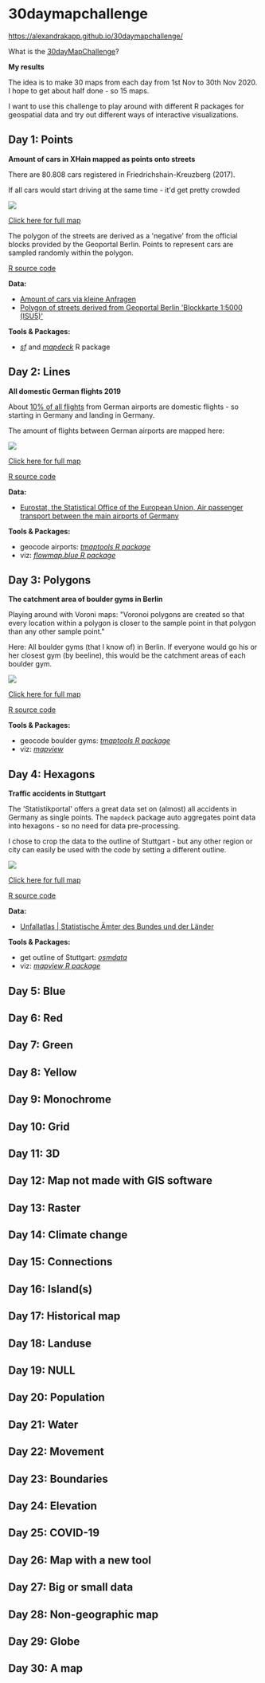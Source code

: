 # 30daymapchallenge

https://alexandrakapp.github.io/30daymapchallenge/


What is the [30dayMapChallenge](https://github.com/tjukanovt/30DayMapChallenge)?

**My results**

The idea is to make 30 maps from each day from 1st Nov to 30th Nov 2020. I hope to get about half done - so 15 maps.

I want to use this challenge to play around with different R packages for geospatial data and try out different ways of interactive visualizations.

## Day 1: Points

**Amount of cars in XHain mapped as points onto streets**

There are 80.808 cars registered in Friedrichshain-Kreuzberg (2017). 

If all cars would start driving at the same time - it'd get pretty crowded

<a href= https://alexandrakapp.github.io/30daymapchallenge/html/day1.html>![](img/day1.png)</a>

[Click here for full map](https://alexandrakapp.github.io/30daymapchallenge/html/day1.html)

The polygon of the streets are derived as a 'negative' from the official blocks provided by the Geoportal Berlin. Points to represent cars are sampled randomly within the polygon.

[R source code](https://github.com/AlexandraKapp/30daymapchallenge/blob/main/R/day1.R)

**Data:**

- [Amount of cars via kleine Anfragen](https://s3.kleine-anfragen.de/ka-prod/be/18/20848.pdf)
- [Polygon of streets derived from Geoportal Berlin 'Blockkarte 1:5000 (ISU5)'](https://fbinter.stadt-berlin.de/fb/index.jsp?loginkey=zoomStart&mapId=ISU5@senstadt&bbox=387452,5818178,395140,5822472)

**Tools & Packages:**

- [*sf*](https://r-spatial.github.io/sf/) and [*mapdeck*](https://github.com/SymbolixAU/mapdeck) R package

## Day 2: Lines

**All domestic German flights 2019**

About [10% of all flights](https://www.dfs.de/dfs_homepage/en/Press/Publications/Mobility_Report_2017.pdf) from German airports are domestic flights - so starting in Germany and landing in Germany.

The amount of flights between German airports are mapped here:

<a href= https://alexandrakapp.github.io/30daymapchallenge/html/day2.html>![](img/day2.gif)</a>

[Click here for full map](https://alexandrakapp.github.io/30daymapchallenge/html/day2.html)

[R source code](https://github.com/AlexandraKapp/30daymapchallenge/blob/main/R/day2.R)

**Data:**

- [Eurostat, the Statistical Office of the European Union, Air passenger transport between the main airports of Germany](https://appsso.eurostat.ec.europa.eu/nui/show.do?dataset=avia_par_de&lang=en)

**Tools & Packages:**

- geocode airports: [*tmaptools R package*](https://github.com/mtennekes/tmaptools)
- viz: [*flowmap.blue R package*](https://github.com/FlowmapBlue/flowmapblue.R)


## Day 3: Polygons

**The catchment area of boulder gyms in Berlin**

Playing around with Voroni maps: 
"Voronoi polygons are created so that every location within a polygon is closer to the sample point in that polygon than any other sample point."

Here: All boulder gyms (that I know of) in Berlin. If everyone would go his or her closest gym (by beeline), this would be the catchment areas of each boulder gym.

<a href= https://alexandrakapp.github.io/30daymapchallenge/html/day3.html>![](img/day3.png)</a>

[Click here for full map](https://alexandrakapp.github.io/30daymapchallenge/html/day3.html)

[R source code](https://github.com/AlexandraKapp/30daymapchallenge/blob/main/R/day3.R)


**Tools & Packages:**

- geocode boulder gyms: [*tmaptools R package*](https://github.com/mtennekes/tmaptools)
- viz: [*mapview*](https://github.com/r-spatial/mapview)

## Day 4: Hexagons

**Traffic accidents in Stuttgart**

The 'Statistikportal' offers a great data set on (almost) all accidents in Germany as single points. The `mapdeck` package auto aggregates point data into hexagons - so no need for data pre-processing.

I chose to crop the data to the outline of Stuttgart - but any other region or city can easily be used with the code by setting a different outline.

<a href= https://alexandrakapp.github.io/30daymapchallenge/html/day4.html>![](img/day4.gif)</a>

[Click here for full map](https://alexandrakapp.github.io/30daymapchallenge/html/day4.html)

[R source code](https://github.com/AlexandraKapp/30daymapchallenge/blob/main/R/day4.R)

**Data:**

- [Unfallatlas | Statistische Ämter des Bundes und der Länder](https://unfallatlas.statistikportal.de/_opendata2020.html)

**Tools & Packages:**

- get outline of Stuttgart: [*osmdata*](https://cran.r-project.org/web/packages/osmdata/vignettes/osmdata.html)
- viz: [*mapview R package*](https://github.com/r-spatial/mapview)

## Day 5: Blue
## Day 6: Red
## Day 7: Green
## Day 8: Yellow
## Day 9: Monochrome
## Day 10: Grid
## Day 11: 3D
## Day 12: Map not made with GIS software
## Day 13: Raster
## Day 14: Climate change
## Day 15: Connections
## Day 16: Island(s)
## Day 17: Historical map
## Day 18: Landuse
## Day 19: NULL
## Day 20: Population
## Day 21: Water
## Day 22: Movement
## Day 23: Boundaries
## Day 24: Elevation
## Day 25: COVID-19
## Day 26: Map with a new tool
## Day 27: Big or small data
## Day 28: Non-geographic map
## Day 29: Globe
## Day 30: A map
